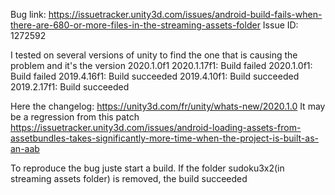 Bug link: https://issuetracker.unity3d.com/issues/android-build-fails-when-there-are-680-or-more-files-in-the-streaming-assets-folder
Issue ID: 1272592

I tested on several versions of unity to find the one that is causing the problem and it's the version 2020.1.0f1
2020.1.17f1: Build failed
2020.1.0f1: Build failed
2019.4.16f1: Build succeeded
2019.4.10f1: Build succeeded
2019.2.17f1: Build succeeded

Here the changelog: https://unity3d.com/fr/unity/whats-new/2020.1.0
It may be a regression from this patch https://issuetracker.unity3d.com/issues/android-loading-assets-from-assetbundles-takes-significantly-more-time-when-the-project-is-built-as-an-aab

To reproduce the bug juste start a build.
If the folder sudoku3x2(in streaming assets folder) is removed, the build succeeded